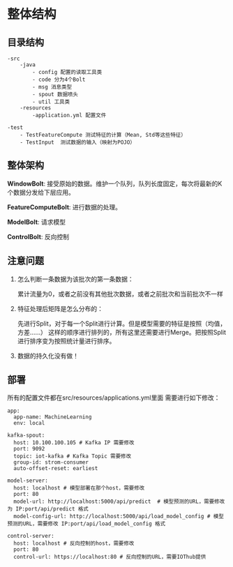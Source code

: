 # 整体结构
## 目录结构
```
-src
	-java
		- config 配置的读取工具类
		- code 分为4个Bolt
		- msg 消息类型
		- spout 数据喷头
		- util 工具类
	-resources
		-application.yml 配置文件

-test
	- TestFeatureCompute 测试特征的计算（Mean, Std等这些特征）
	- TestInput  测试数据的输入（映射为POJO）
```

## 整体架构

**WindowBolt**: 接受原始的数据。维护一个队列，队列长度固定，每次将最新的K个数据分发给下层应用。

**FeatureComputeBolt**: 进行数据的处理。

**ModelBolt**: 请求模型

**ControlBolt**: 反向控制



## 注意问题

1. 怎么判断一条数据为该批次的第一条数据：

   累计流量为0，或者之前没有其他批次数据，或者之前批次和当前批次不一样

2. 特征处理后矩阵是怎么分布的：

   先进行Split，对于每一个Split进行计算。但是模型需要的特征是按照（均值，方差……） 这样的顺序进行排列的，所有这里还需要进行Merge。把按照Split进行排序变为按照统计量进行排序。

3. 数据的持久化没有做！

## 部署

所有的配置文件都在src/resources/applications.yml里面
需要进行如下修改：
```
app:
  app-name: MachineLearning
  env: local

kafka-spout:
  host: 10.100.100.105 # Kafka IP 需要修改
  port: 9092
  topic: iot-kafka # Kafka Topic 需要修改
  group-id: strom-consumer
  auto-offset-reset: earliest

model-server:
  host: localhost # 模型部署在那个host，需要修改
  port: 80
  model-url: http://localhost:5000/api/predict  # 模型预测的URL，需要修改为 IP:port/api/predict 格式
  model-config-url: http://localhost:5000/api/load_model_config # 模型预测的URL，需要修改 IP:port/api/load_model_config 格式

control-server:
  host: localhost # 反向控制的host，需要修改
  port: 80
  control-url: https://localhost:80 # 反向控制的URL，需要IOThub提供
```